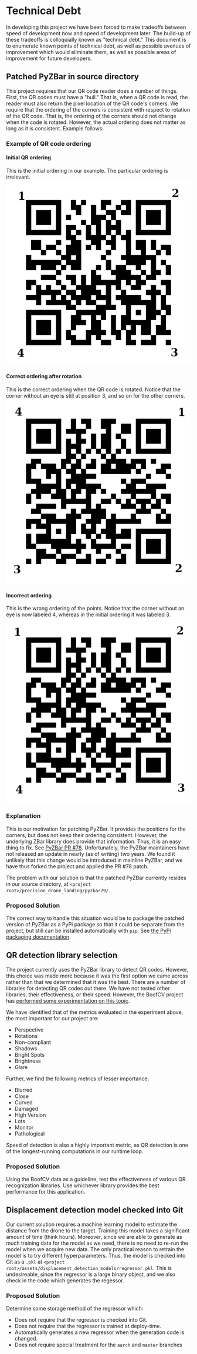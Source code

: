 # Technical Debt

In developing this project we have been forced to make tradeoffs between speed of development now and speed of
development later. The build-up of these tradeoffs is colloquially known as "technical debt." This document is to
enumerate known points of technical debt, as well as possible avenues of improvement which would eliminate them, as well
as possible areas of improvement for future developers.

## Patched PyZBar in source directory

This project requires that our QR code reader does a number of things. First, the QR codes must have a "hull." That is,
when a QR code is read, the reader must also return the pixel location of the QR code's corners. We require that the
ordering of the corners is consistent with respect to rotation of the QR code. That is, the ordering of the corners
should not change when the code is rotated. However, the actual ordering does not matter as long as it is consistent.
Example follows:

### Example of QR code ordering

#### Initial QR ordering

This is the initial ordering in our example. The particular ordering is irrelevant.
![The inital QR code](qr_example_before_rotation.png)

#### Correct ordering after rotation

This is the correct ordering when the QR code is rotated. Notice that the corner without an eye is still at position 3,
and so on for the other corners.
![The correct ordering of the points](qr_example_after_rotation_correct.png)

#### Incorrect ordering

This is the wrong ordering of the points. Notice that the corner without an eye is now labeled 4, whereas in the initial
ordering it was labeled 3.
![](qr_example_after_rotation_wrong.png)

### Explanation

This is our motivation for patching PyZBar. It provides the positions for the corners, but does not keep their ordering
consistent. However, the underlying ZBar library does provide that information. Thus, it is an easy thing to fix.
See [PyZBar PR #78](https://github.com/NaturalHistoryMuseum/pyzbar/pull/78). Unfortunately, the PyZBar maintainers have
not released an update in nearly (as of writing) two years. We found it unlikely that this change would be introduced in
mainline PyZBar, and we have thus forked the project and applied the PR #78 patch.

The problem with our solution is that the patched PyZBar currently resides in our source directory,
at `<project root>/precision_drone_landing/pyzbar79/`.

### Proposed Solution

The correct way to handle this situation would be to package the patched version of PyZBar as a PyPi package so that it
could be separate from the project, but still can be installed automatically with `pip`.
See [the PyPi packaging documentation](https://packaging.python.org/tutorials/packaging-projects/).

## QR detection library selection

The project currently uses the PyZBar library to detect QR codes. However, this choice was made more because it was the
first option we came across rather than that we determined that it was the best. There are a number of libraries for
detecting QR codes out there. We have not tested other libraries, their effectiveness, or their speed. However, the
BoofCV project has
[performed some experimentation on this topic](https://boofcv.org/index.php?title=Performance:QrCode).

We have identified that of the metrics evaluated in the experiment above, the most important for our project are:

* Perspective
* Rotations
* Non-compliant
* Shadows
* Bright Spots
* Brightness
* Glare

Further, we find the following metrics of lesser importance:

* Blurred
* Close
* Curved
* Damaged
* High Version
* Lots
* Monitor
* Pathological

Speed of detection is also a highly important metric, as QR detection is one of the longest-running computations in our
runtime loop.

### Proposed Solution

Using the BoofCV data as a guideline, test the effectiveness of various QR recognization libraries. Use whichever
library provides the best performance for this application.

## Displacement detection model checked into Git

Our current solution requires a machine learning model to estimate the distance from the drone to the target. Training
this model takes a significant amount of time (think hours). Moreover, since we are able to generate as much training
data for the model as we need, there is no need to re-run the model when we acquire new data. The only practical reason
to retrain the model is to try different hyperparameters. Thus, the model is checked into Git as a
`.pkl` at `<project root>/assets/displacement_detection_models/regressor.pkl`. This is undesireable, since the regressor
is a large binary object, and we also check in the code which generates the regessor.

### Proposed Solution

Determine some storage method of the regressor which:

* Does not require that the regressor is checked into Git.
* Does not require that the regressor is trained at deploy-time.
* Automatically generates a new regressor when the generation code is changed.
* Does not require special treatment for the `aarch` and `master` branches
